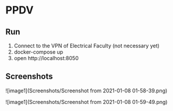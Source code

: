 # PPDV
## Run
1. Connect to the VPN of Electrical Faculty (not necessary yet)
2. docker-compose up
3. open http://localhost:8050 

## Screenshots
![image1](Screenshots/Screenshot from 2021-01-08 01-58-39.png)

![image1](Screenshots/Screenshot from 2021-01-08 01-59-49.png)

